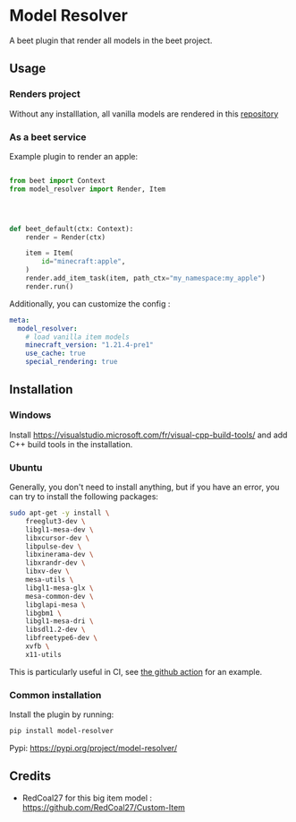 # Model Resolver

A beet plugin that render all models in the beet project.


## Usage


### Renders project

Without any installlation, all vanilla models are rendered in this [repository](https://github.com/edayot/renders/tree/renders)


### As a beet service

Example plugin to render an apple:
```python

from beet import Context
from model_resolver import Render, Item




def beet_default(ctx: Context):
    render = Render(ctx)

    item = Item(
        id="minecraft:apple",
    )
    render.add_item_task(item, path_ctx="my_namespace:my_apple")
    render.run()
```

Additionally, you can customize the config :
```yaml
meta:
  model_resolver:
    # load vanilla item models
    minecraft_version: "1.21.4-pre1"
    use_cache: true
    special_rendering: true
```

## Installation

### Windows

Install https://visualstudio.microsoft.com/fr/visual-cpp-build-tools/ and add C++ build tools in the installation.

### Ubuntu

Generally, you don't need to install anything, but if you have an error, you can try to install the following packages:

```bash
sudo apt-get -y install \
    freeglut3-dev \
    libgl1-mesa-dev \
    libxcursor-dev \
    libpulse-dev \
    libxinerama-dev \
    libxrandr-dev \
    libxv-dev \
    mesa-utils \
    libgl1-mesa-glx \
    mesa-common-dev \
    libglapi-mesa \
    libgbm1 \
    libgl1-mesa-dri \
    libsdl1.2-dev \
    libfreetype6-dev \
    xvfb \
    x11-utils
```

This is particularly useful in CI, see [the github action](./.github/workflows/artifact.yml) for an example.

### Common installation

Install the plugin by running:

```bash
pip install model-resolver
```

Pypi: https://pypi.org/project/model-resolver/




## Credits

- RedCoal27 for this big item model : https://github.com/RedCoal27/Custom-Item
